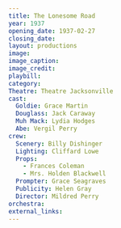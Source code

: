 ```yaml
---
title: The Lonesome Road
year: 1937
opening_date: 1937-02-27
closing_date: 
layout: productions
image:
image_caption:
image_credit:
playbill: 
category: 
Theatre: Theatre Jacksonville
cast:
  Goldie: Grace Martin
  Douglass: Jack Caraway
  Muh Mack: Lydia Hodges
  Abe: Vergil Perry
crew:
  Scenery: Billy Dishinger
  Lighting: Cliffard Lowe
  Props:
    - Frances Coleman
    - Mrs. Holden Blackwell
  Prompter: Grace Seagraves
  Publicity: Helen Gray
  Director: Mildred Perry
orchestra:
external_links:
---
```


